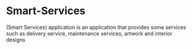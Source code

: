# Smart-Services
(Smart Services) application is an application that provides some services such as delivery service, maintenance services, artwork and interior designs
